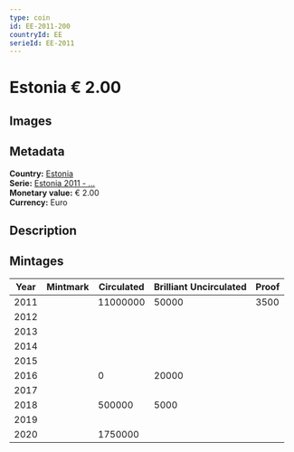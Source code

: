 ```yaml
---
type: coin
id: EE-2011-200
countryId: EE
serieId: EE-2011
---
```


# Estonia € 2.00

## Images


## Metadata

**Country:** [Estonia](../index.md)\
**Serie:** [Estonia 2011 - ...](index.md)\
**Monetary value:** € 2.00\
**Currency:** Euro

## Description


## Mintages

| Year | Mintmark | Circulated | Brilliant Uncirculated | Proof |
| ---- | -------- | ---------- | ---------------------- | ----- |
| 2011 |  | 11000000| 50000 | 3500 |
| 2012 |  | |  |  |
| 2013 |  | |  |  |
| 2014 |  | |  |  |
| 2015 |  | |  |  |
| 2016 |  | 0| 20000 |  |
| 2017 |  | |  |  |
| 2018 |  | 500000| 5000 |  |
| 2019 |  | |  |  |
| 2020 |  | 1750000|  |  |
